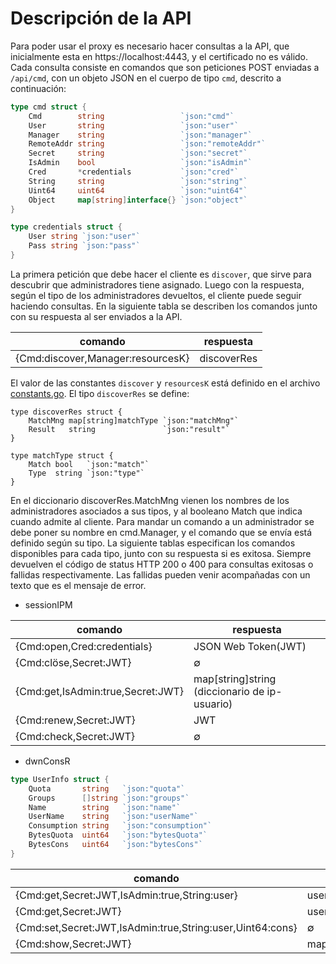 # Descripción de la API

Para poder usar el proxy es necesario hacer consultas a la API, que inicialmente esta en https://localhost:4443, y el certificado no es válido. Cada consulta consiste en comandos que son peticiones POST enviadas a `/api/cmd`, con un objeto JSON en el cuerpo de tipo `cmd`, descrito a continuación:

```go
type cmd struct {
	Cmd        string                 `json:"cmd"`
	User       string                 `json:"user"`
	Manager    string                 `json:"manager"`
	RemoteAddr string                 `json:"remoteAddr"`
	Secret     string                 `json:"secret"`
	IsAdmin    bool                   `json:"isAdmin"`
	Cred       *credentials           `json:"cred"`
	String     string                 `json:"string"`
	Uint64     uint64                 `json:"uint64"`
	Object     map[string]interface{} `json:"object"`
}

type credentials struct {
	User string `json:"user"`
	Pass string `json:"pass"`
}
```

La primera petición que debe hacer el cliente es `discover`, que sirve para descubrir que administradores tiene asignado. Luego con la respuesta, según el tipo de los administradores devueltos, el cliente puede seguir haciendo consultas. En la siguiente tabla se describen los comandos junto con su respuesta al ser enviados a la API.

| comando                           | respuesta   |
|---------------------------------- | ----------- |
| {Cmd:discover,Manager:resourcesK} | discoverRes |

El valor de las constantes `discover` y `resourcesK` está definido en el archivo [constants.go](constants.go). El tipo `discoverRes` se define:

```
type discoverRes struct {
	MatchMng map[string]matchType `json:"matchMng"`
	Result   string               `json:"result"`
}

type matchType struct {
	Match bool   `json:"match"`
	Type  string `json:"type"`
}
```

En el diccionario discoverRes.MatchMng vienen los nombres de los administradores asociados a sus tipos, y al booleano Match que indica cuando admite al cliente. Para mandar un comando a un administrador se debe poner su nombre en cmd.Manager, y el comando que se envía está definido según su tipo. La siguiente tablas especifican los comandos disponibles para cada tipo, junto con su respuesta si es exitosa. Siempre devuelven el código de status HTTP 200 o 400 para consultas exitosas o fallidas respectivamente. Las fallidas pueden venir acompañadas con un texto que es el mensaje de error.

- sessionIPM

| comando                          | respuesta           |
| -------------------------------- | ------------------- |
| {Cmd:open,Cred:credentials}     | JSON Web Token(JWT) |
| {Cmd:clöse,Secret:JWT}           | ∅                   |
| {Cmd:get,IsAdmin:true,Secret:JWT}| map[string]string (diccionario de ip-usuario)   | 
| {Cmd:renew,Secret:JWT}           | JWT                 |
| {Cmd:check,Secret:JWT}           | ∅                   |

- dwnConsR

```go
type UserInfo struct {
	Quota       string   `json:"quota"`
	Groups      []string `json:"groups"`
	Name        string   `json:"name"`
	UserName    string   `json:"userName"`
	Consumption string   `json:"consumption"`
	BytesQuota  uint64   `json:"bytesQuota"`
	BytesCons   uint64   `json:"bytesCons"`
}
```

| comando                                      | respuesta |
| -------------------------------------------- | --------- |
| {Cmd:get,Secret:JWT,IsAdmin:true,String:user}| userInfo  |
| {Cmd:get,Secret:JWT}                         | userInfo  |
| {Cmd:set,Secret:JWT,IsAdmin:true,String:user,Uint64:cons} | ∅ |
| {Cmd:show,Secret:JWT} | map[string]interface{}|
